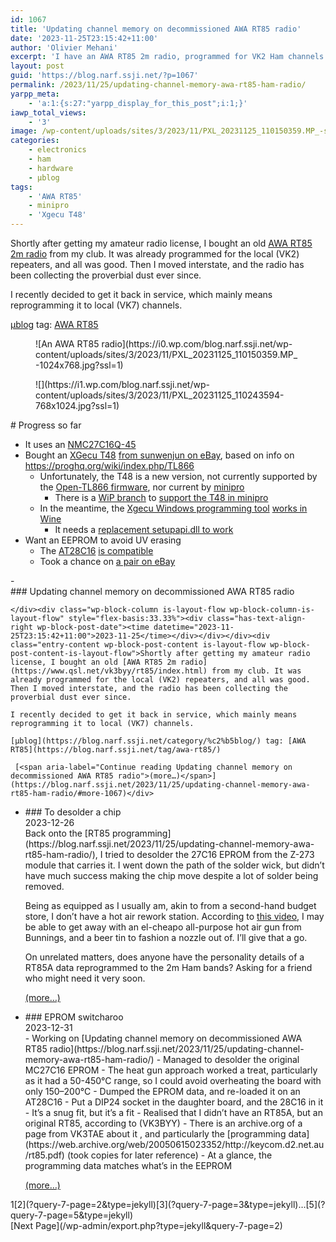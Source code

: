 ```yaml
---
id: 1067
title: 'Updating channel memory on decommissioned AWA RT85 radio'
date: '2023-11-25T23:15:42+11:00'
author: 'Olivier Mehani'
excerpt: 'I have an AWA RT85 2m radio, programmed for VK2 Ham channels. Now in VK7, I''m working on reprogramming it, by finding how and what to write to its EPROM.'
layout: post
guid: 'https://blog.narf.ssji.net/?p=1067'
permalink: /2023/11/25/updating-channel-memory-awa-rt85-ham-radio/
yarpp_meta:
    - 'a:1:{s:27:"yarpp_display_for_this_post";i:1;}'
iawp_total_views:
    - '3'
image: /wp-content/uploads/sites/3/2023/11/PXL_20231125_110150359.MP_-scaled.jpg
categories:
    - electronics
    - ham
    - hardware
    - µblog
tags:
    - 'AWA RT85'
    - minipro
    - 'Xgecu T48'
---
```


Shortly after getting my amateur radio license, I bought an old [AWA RT85 2m radio](https://www.qsl.net/vk3byy/rt85/index.html) from my club. It was already programmed for the local (VK2) repeaters, and all was good. Then I moved interstate, and the radio has been collecting the proverbial dust ever since.  
  
I recently decided to get it back in service, which mainly means reprogramming it to local (VK7) channels.

[µblog](https://blog.narf.ssji.net/category/%c2%b5blog/) tag: [AWA RT85](https://blog.narf.ssji.net/tag/awa-rt85/)

<div class="wp-block-jetpack-tiled-gallery aligncenter is-style-rectangular"><div class="tiled-gallery__gallery"><div class="tiled-gallery__row"><div class="tiled-gallery__col" style="flex-basis:63.96477%"><figure class="tiled-gallery__item">![An AWA RT85 radio](https://i0.wp.com/blog.narf.ssji.net/wp-content/uploads/sites/3/2023/11/PXL_20231125_110150359.MP_-1024x768.jpg?ssl=1)</figure></div><div class="tiled-gallery__col" style="flex-basis:36.03523%"><figure class="tiled-gallery__item">![](https://i1.wp.com/blog.narf.ssji.net/wp-content/uploads/sites/3/2023/11/PXL_20231125_110243594-768x1024.jpg?ssl=1)</figure></div></div></div></div># Progress so far

- It uses an [NMC27C16Q-45](https://www.silicon-ark.co.uk/datasheets/27c16%20datasheet%20national.pdf)
- Bought an [XGecu T48](http://www.xgecu.com/en/) [from sunwenjun on eBay](https://www.ebay.com.au/itm/225060789109), based on info on <https://proghq.org/wiki/index.php/TL866>
    - Unfortunately, the T48 is a new version, not currently supported by the [Open-TL866 firmware](https://github.com/JohnDMcMaster/open-tl866), nor current by [minipro](https://gitlab.com/DavidGriffith/minipro/)
        - There is a [WiP branch](https://gitlab.com/anarsoul/minipro/-/tree/t48-wip?ref_type=heads) to [support the T48 in minipro](https://gitlab.com/DavidGriffith/minipro/-/issues/270)
    - In the meantime, the [Xgecu Windows programming tool](https://www.mediafire.com/file/r5y2lcs8vkl2bjz/XgproV1263_Setup.rar/file) [works in Wine](https://spun.io/2018/07/04/using-the-xgecu-tl866ii-plus-under-linux-with-wine/)
        - It needs a [replacement setupapi.dll to work](https://github.com/radiomanV/TL866/tree/master/wine)
- Want an EEPROM to avoid UV erasing 
    - The [AT28C16](http://cva.stanford.edu/classes/cs99s/datasheets/at28c16.pdf) [is compatible](https://pinside.com/pinball/forum/topic/28c16-eeprom-replacement-for-2716-eprom)
    - Took a chance on [a pair on eBay](https://www.ebay.com.au/itm/403083082728?hash=item5dd99fbbe8:g:ctUAAOSwj4JbbX3S&amdata=enc%3AAQAIAAAA4NXNOOM4JV8UGh%2Bg1%2FIZKa5ky28y7uL64XfJvvtvuxWY88zW0y9iVtipSoiWdjx7Z8XoFks5vSF1eJV98lVgu87so4CAdA7m%2BLdm7%2Fm0oUU2hjk0V5ZhM28ISjwhjMYAUZ1oSYRgYXnXpyrNRVSrq5UPrQmXSDV7QyzukZoLAogSTtKfY%2FRUu9Dj2UXkOjmtEv0yaPCxopvvcxh%2BDQZfn3xqIuD829zK8t%2F1pJIm73SIYuWlBqbFm4LkP7ixSOsO1A9R%2BGzRCU7KWm9YBqNBWy0yWFNkxRU%2BkVcHVuKmFZHg%7Ctkp%3ABFBM0t3G4YBj)

<div class="wp-block-query is-layout-flow wp-block-query-is-layout-flow">- <div class="wp-block-columns is-layout-flex wp-container-core-columns-is-layout-4 wp-block-columns-is-layout-flex"><div class="wp-block-column is-layout-flow wp-block-column-is-layout-flow" style="flex-basis:66.66%">### Updating channel memory on decommissioned AWA RT85 radio
    
    </div><div class="wp-block-column is-layout-flow wp-block-column-is-layout-flow" style="flex-basis:33.33%"><div class="has-text-align-right wp-block-post-date"><time datetime="2023-11-25T23:15:42+11:00">2023-11-25</time></div></div></div><div class="entry-content wp-block-post-content is-layout-flow wp-block-post-content-is-layout-flow">Shortly after getting my amateur radio license, I bought an old [AWA RT85 2m radio](https://www.qsl.net/vk3byy/rt85/index.html) from my club. It was already programmed for the local (VK2) repeaters, and all was good. Then I moved interstate, and the radio has been collecting the proverbial dust ever since.  
      
    I recently decided to get it back in service, which mainly means reprogramming it to local (VK7) channels.
    
    [µblog](https://blog.narf.ssji.net/category/%c2%b5blog/) tag: [AWA RT85](https://blog.narf.ssji.net/tag/awa-rt85/)
    
     [<span aria-label="Continue reading Updating channel memory on decommissioned AWA RT85 radio">(more…)</span>](https://blog.narf.ssji.net/2023/11/25/updating-channel-memory-awa-rt85-ham-radio/#more-1067)</div>
- <div class="wp-block-columns is-layout-flex wp-container-core-columns-is-layout-5 wp-block-columns-is-layout-flex"><div class="wp-block-column is-layout-flow wp-block-column-is-layout-flow" style="flex-basis:66.66%">### To desolder a chip
    
    </div><div class="wp-block-column is-layout-flow wp-block-column-is-layout-flow" style="flex-basis:33.33%"><div class="has-text-align-right wp-block-post-date"><time datetime="2023-12-26T20:33:19+11:00">2023-12-26</time></div></div></div><div class="entry-content wp-block-post-content is-layout-flow wp-block-post-content-is-layout-flow">Back onto the [RT85 programming](https://blog.narf.ssji.net/2023/11/25/updating-channel-memory-awa-rt85-ham-radio/), I tried to desolder the 27C16 EPROM from the Z-273 module that carries it. I went down the path of the solder wick, but didn’t have much success making the chip move despite a lot of solder being removed.
    
    Being as equipped as I usually am, akin to from a second-hand budget store, I don’t have a hot air rework station. According to [this video](https://www.youtube.com/watch?app=desktop&v=fb7iWSXNta4), I may be able to get away with an el-cheapo all-purpose hot air gun from Bunnings, and a beer tin to fashion a nozzle out of. I’ll give that a go.
    
    On unrelated matters, does anyone have the personality details of a RT85A data reprogrammed to the 2m Ham bands? Asking for a friend who might need it very soon.
    
     [<span aria-label="Continue reading To desolder a chip">(more…)</span>](https://blog.narf.ssji.net/2023/12/26/to-desolder-a-chip/#more-1092)</div>
- <div class="wp-block-columns is-layout-flex wp-container-core-columns-is-layout-6 wp-block-columns-is-layout-flex"><div class="wp-block-column is-layout-flow wp-block-column-is-layout-flow" style="flex-basis:66.66%">### EPROM switcharoo
    
    </div><div class="wp-block-column is-layout-flow wp-block-column-is-layout-flow" style="flex-basis:33.33%"><div class="has-text-align-right wp-block-post-date"><time datetime="2023-12-31T01:24:45+11:00">2023-12-31</time></div></div></div><div class="entry-content wp-block-post-content is-layout-flow wp-block-post-content-is-layout-flow">
    - Working on [Updating channel memory on decommissioned AWA RT85 radio](https://blog.narf.ssji.net/2023/11/25/updating-channel-memory-awa-rt85-ham-radio/)
    - Managed to desolder the original MC27C16 EPROM 
        - The heat gun approach worked a treat, particularly as it had a 50-450°C range, so I could avoid overheating the board with only 150–200°C
    - Dumped the EPROM data, and re-loaded it on an AT28C16
    - Put a DIP24 socket in the daughter board, and the 28C16 in it 
        - It’s a snug fit, but it’s a fit
    - Realised that I didn’t have an RT85A, but an original RT85, according to <https://www.qsl.net/vk3byy/rt85/rt85data.html> (VK3BYY) 
        - There is an archive.org of a page from VK3TAE about it <https://web.archive.org/web/20100618044202/http://www.users.on.net/~gbear/rt85.html>, and particularly the [programming data](https://web.archive.org/web/20050615023352/http://keycom.d2.net.au/rt85.pdf) (took copies for later reference)
        - At a glance, the programming data matches what’s in the EEPROM
    
    [<span aria-label="Continue reading EPROM switcharoo">(more…)</span>](https://blog.narf.ssji.net/2023/12/31/eprom-switcharoo/#more-1115)</div>

<nav aria-label="Pagination" class="wp-block-query-pagination is-layout-flex wp-block-query-pagination-is-layout-flex"><div class="wp-block-query-pagination-numbers"><span aria-current="page" class="page-numbers current">1</span>[2](?query-7-page=2&type=jekyll)[3](?query-7-page=3&type=jekyll)<span class="page-numbers dots">…</span>[5](?query-7-page=5&type=jekyll)</div>[Next Page](/wp-admin/export.php?type=jekyll&query-7-page=2)</nav></div>